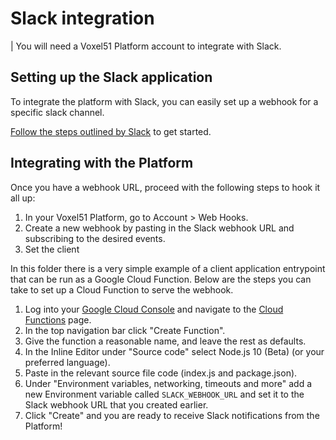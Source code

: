 # Slack integration

| You will need a Voxel51 Platform account to integrate with Slack.

## Setting up the Slack application
To integrate the platform with Slack, you can easily set up a webhook
for a specific slack channel.

[Follow the steps outlined by Slack](https://api.slack.com/messaging/webhooks) 
to get started.

## Integrating with the Platform

Once you have a webhook URL, proceed with the following steps to hook it all up:

1. In your Voxel51 Platform, go to Account > Web Hooks.
2. Create a new webhook by pasting in the Slack webhook URL and subscribing to the desired events.
3. Set the client 

In this folder there is a very simple example of a client application entrypoint that can be run as a Google Cloud Function. Below are the steps you can take to set up a Cloud Function to serve the webhook.

1. Log into your [Google Cloud Console](https://console.cloud.google.com/login) and navigate to the [Cloud Functions](https://console.cloud.google.com/functions) page.
2. In the top navigation bar click "Create Function".
3. Give the function a reasonable name, and leave the rest as defaults.
4. In the Inline Editor under "Source code" select Node.js 10 (Beta) (or your preferred language).
5. Paste in the relevant source file code (index.js and package.json).
6. Under "Environment variables, networking, timeouts and more" add a new Environment variable called `SLACK_WEBHOOK_URL` and set it to the Slack webhook URL that you created earlier.
7. Click "Create" and you are ready to receive Slack notifications from the Platform!
